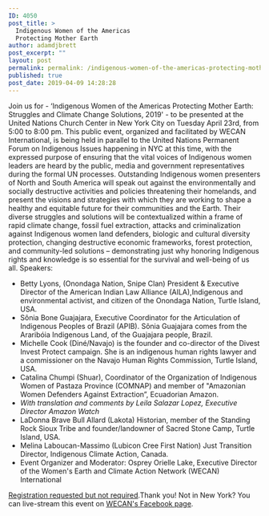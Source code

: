 ```yaml
---
ID: 4050
post_title: >
  Indigenous Women of the Americas
  Protecting Mother Earth
author: adamdjbrett
post_excerpt: ""
layout: post
permalink: permalink: /indigenous-women-of-the-americas-protecting-mother-earth/
published: true
post_date: 2019-04-09 14:28:28
---
```

Join us for - ‘Indigenous Women of the Americas Protecting Mother Earth: Struggles and Climate Change Solutions, 2019' - to be presented at the United Nations Church Center in New York City on Tuesday April 23rd, from 5:00 to 8:00 pm. This public event, organized and facilitated by WECAN International, is being held in parallel to the United Nations Permanent Forum on Indigenous Issues happening in NYC at this time, with the expressed purpose of ensuring that the vital voices of Indigenous women leaders are heard by the public, media and government representatives during the formal UN processes. Outstanding Indigenous women presenters of North and South America will speak out against the environmentally and socially destructive activities and policies threatening their homelands, and present the visions and strategies with which they are working to shape a healthy and equitable future for their communities and the Earth. Their diverse struggles and solutions will be contextualized within a frame of rapid climate change, fossil fuel extraction, attacks and criminalization against Indigenous women land defenders, biologic and cultural diversity protection, changing destructive economic frameworks, forest protection, and community-led solutions – demonstrating just why honoring Indigenous rights and knowledge is so essential for the survival and well-being of us all. Speakers:

*   Betty Lyons, (Onondaga Nation, Snipe Clan) President & Executive Director of the American Indian Law Alliance (AILA),Indigenous and environmental activist, and citizen of the Onondaga Nation, Turtle Island, USA.
*   Sônia Bone Guajajara, Executive Coordinator for the Articulation of Indigenous Peoples of Brazil (APIB). Sônia Guajajara comes from the Araribóia Indigenous Land, of the Guajajara people, Brazil.
*   Michelle Cook (Diné/Navajo) is the founder and co-director of the Divest Invest Protect campaign. She is an indigenous human rights lawyer and a commissioner on the Navajo Human Rights Commission, Turtle Island, USA.
*   Catalina Chumpi (Shuar), Coordinator of the Organization of Indigenous Women of Pastaza Province (COMNAP) and member of "Amazonian Women Defenders Against Extraction”, Ecuadorian Amazon.
* _With translation and comments by Leila Salazar Lopez, Executive Director Amazon Watch_
*   LaDonna Brave Bull Allard (Lakota) Historian, member of the Standing Rock Sioux Tribe and founder/landowner of Sacred Stone Camp, Turtle Island, USA.
*   Melina Laboucan-Massimo (Lubicon Cree First Nation) Just Transition Director, Indigenous Climate Action, Canada.
*   Event Organizer and Moderator: Osprey Orielle Lake, Executive Director of the Women's Earth and Climate Action Network (WECAN) International

[Registration requested but not required](https://www.eventbrite.com/e/indigenous-women-of-the-americas-protecting-mother-earth-2019-tickets-58654344724).Thank you! Not in New York? You can live-stream this event on [WECAN's Facebook page](https://www.facebook.com/WECAN.Intl/).
